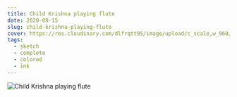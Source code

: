 ```yaml
---
title: Child Krishna playing flute
date: 2020-08-15
slug: child-krishna-playing-flute
cover: https://res.cloudinary.com/dlfrqtt95/image/upload/c_scale,w_960/v1610396156/117974980_3109470889165805_3966915751134860859_n.jpg_lwi2ee.jpg
tags:
  - sketch
  - complete
  - colored
  - ink
---
```


![Child Krishna playing flute](https://res.cloudinary.com/dlfrqtt95/image/upload/c_scale,w_960/v1610396156/117974980_3109470889165805_3966915751134860859_n.jpg_lwi2ee.jpg)
